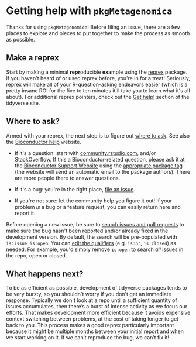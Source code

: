 # Getting help with `pkgMetagenomica`

Thanks for using `pkgMetagenomica`!
Before filing an issue, there are a few places to explore and pieces to put together to make the process as smooth as possible.

## Make a reprex

Start by making a minimal **repr**oducible **ex**ample using the  [reprex](https://reprex.tidyverse.org/) package.
If you haven't heard of or used reprex before, you're in for a treat!
Seriously, reprex will make all of your R-question-asking endeavors easier (which is a pretty insane ROI for the five to ten minutes it'll take you to learn what it's all about).
For additional reprex pointers, check out the [Get help!](https://www.tidyverse.org/help/) section of the tidyverse site.

## Where to ask?

Armed with your reprex, the next step is to figure out [where to ask](https://www.tidyverse.org/help/#where-to-ask). See also the [Bioconductor help](http://bioconductor.org/help/) website.

*   If it's a question: start with [community.rstudio.com](https://community.rstudio.com/), and/or StackOverflow. If this a Bioconductor-related question, please ask it at the [Bioconductor Support Website](https://support.bioconductor.org/) using the [appropriate package tag](https://support.bioconductor.org/t/pkgMetagenomica) (the website will send an automatic email to the package authors). There are more people there to answer questions.

*   If it's a bug: you're in the right place, [file an issue](https://github.com/nselem/pkgMetagenomica/issues/new).

*   If you're not sure: let the community help you figure it out!
    If your problem _is_ a bug or a feature request, you can easily return here and report it.

Before opening a new issue, be sure to [search issues and pull requests](https://github.com/nselem/pkgMetagenomica/issues) to make sure the bug hasn't been reported and/or already fixed in the development version.
By default, the search will be pre-populated with `is:issue is:open`.
You can [edit the qualifiers](https://help.github.com/articles/searching-issues-and-pull-requests/)  (e.g. `is:pr`, `is:closed`) as needed.
For example, you'd simply remove `is:open` to search _all_ issues in the repo, open or closed.

## What happens next?

To be as efficient as possible, development of tidyverse packages tends to be very bursty, so you shouldn't worry if you don't get an immediate response.
Typically we don't look at a repo until a sufficient quantity of issues accumulates, then there’s a burst of intense activity as we focus our efforts.
That makes development more efficient because it avoids expensive context switching between problems, at the cost of taking longer to get back to you.
This process makes a good reprex particularly important because it might be multiple months between your initial report and when we start working on it.
If we can’t reproduce the bug, we can’t fix it!
